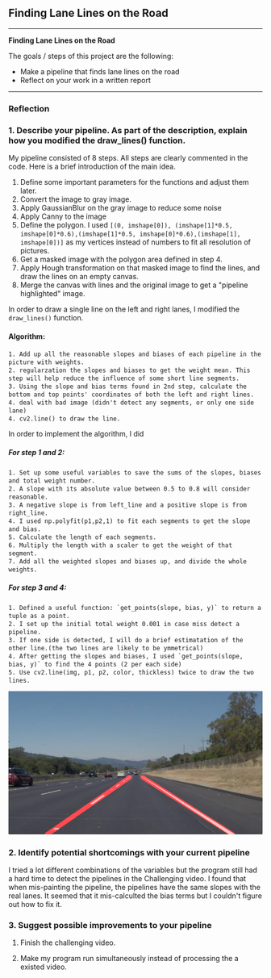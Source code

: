 ## **Finding Lane Lines on the Road** 

---

**Finding Lane Lines on the Road**

The goals / steps of this project are the following:
* Make a pipeline that finds lane lines on the road
* Reflect on your work in a written report


[//]: # (Image References)

[image1]: ./test_image_output/solidWhiteRight.jpg 

---

### Reflection

### 1. Describe your pipeline. As part of the description, explain how you modified the draw_lines() function.


My pipeline consisted of 8 steps. All steps are clearly commented in the code. Here is a brief introduction of the main idea.
1. Define some important parameters for the functions and adjust them later.
2. Convert the image to gray image.
3. Apply GaussianBlur on the gray image to reduce some noise
4. Apply Canny to the image 
5. Define the polygon. I used 
`[(0, imshape[0]), (imshape[1]*0.5, imshape[0]*0.6),(imshape[1]*0.5, imshape[0]*0.6),(imshape[1], imshape[0])]` 
as my vertices instead of numbers to fit all resolution of pictures.
6. Get a masked image with the polygon area defined in step 4.
7. Apply Hough transformation on that masked image to find the lines, and draw the lines on an empty canvas.
8. Merge the canvas with lines and the original image to get a "pipeline highlighted" image.

In order to draw a single line on the left and right lanes, I modified the `draw_lines()` function. 
#### Algorithm:
	1. Add up all the reasonable slopes and biases of each pipeline in the picture with weights.
	2. regularzation the slopes and biases to get the weight mean. This step will help reduce the influence of some short line segments.
	3. Using the slope and bias terms found in 2nd step, calculate the bottom and top points' coordinates of both the left and right lines.
	4. deal with bad image (didn't detect any segments, or only one side lane)
	4. cv2.line() to draw the line.

In order to implement the algorithm, I did
##### For step 1 and 2:
	1. Set up some useful variables to save the sums of the slopes, biases and total weight number.
	2. A slope with its absolute value between 0.5 to 0.8 will consider reasonable.
	3. A negative slope is from left_line and a positive slope is from right_line.
	4. I used np.polyfit(p1,p2,1) to fit each segments to get the slope and bias.
	5. Calculate the length of each segments.
	6. Multiply the length with a scaler to get the weight of that segment.
	7. Add all the weighted slopes and biases up, and divide the whole weights.
	
##### For step 3 and 4:
	1. Defined a useful function: `get_points(slope, bias, y)` to return a tuple as a point.
	2. I set up the initial total weight 0.001 in case miss detect a pipeline.
	3. If one side is detected, I will do a brief estimatation of the other line.(the two lines are likely to be ymmetrical)
	4. After getting the slopes and biases, I used `get_points(slope, bias, y)` to find the 4 points (2 per each side)
	5. Use cv2.line(img, p1, p2, color, thickless) twice to draw the two lines.



![alt text][image1]


### 2. Identify potential shortcomings with your current pipeline

I tried a lot different combinations of the variables but the program still had a hard time to detect the pipelines in the Challenging video. I found that when mis-painting the pipeline, the pipelines have the same slopes with the real lanes. It seemed that it mis-calculted the bias terms but I couldn't figure out how to fix it. 



### 3. Suggest possible improvements to your pipeline

1. Finish the challenging video.

2. Make my program run simultaneously instead of processing the a existed video.